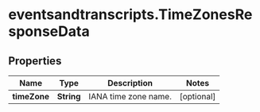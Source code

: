 # eventsandtranscripts.TimeZonesResponseData

## Properties

Name | Type | Description | Notes
------------ | ------------- | ------------- | -------------
**timeZone** | **String** | IANA time zone name. | [optional] 


